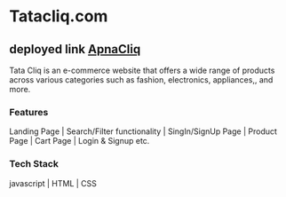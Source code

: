 # Tatacliq.com

## deployed link [ApnaCliq](https://preeminent-twilight-7f6b32.netlify.app)

Tata Cliq is an e-commerce website that offers a wide range of products
across various categories such as fashion, electronics, appliances,, and more.

### Features
Landing Page | Search/Filter functionality | SingIn/SignUp Page | Product Page | Cart Page | Login & Signup etc.

### Tech Stack
javascript | HTML | CSS

